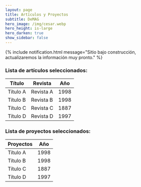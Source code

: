 ```yaml
---
layout: page
title: Artículos y Proyectos
subtitle: DeMAG
hero_image: /img/cesar.webp
hero_height: is-large
hero_darken: true
show_sidebar: false
---
```


{% include notification.html message="Sitio bajo construcción, actualizaremos la información muy pronto." %}

### Lista de artículos seleccionados:

| Título| Revista | Año |
| - | - | - |
| Título A | Revista A | 1998 |
| Título B | Revista B | 1998 |
| Título C | Revista C | 1887 |
| Título D | Revista D | 1997 |

### Lista de proyectos seleccionados:

| Proyectos| Año |
| - | - |
| Título A | 1998 |
| Título B | 1998 |
| Título C | 1887 |
| Título D | 1997 |
